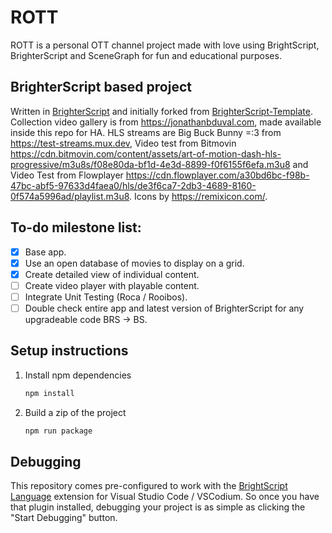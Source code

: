 # ROTT
ROTT is a personal OTT channel project made with love using BrightScript, BrighterScript and SceneGraph for fun and educational purposes.

## BrighterScript based project
Written in [BrighterScript](https://github.com/rokucommunity/brighterscript) and initially forked from [BrighterScript-Template](https://github.com/rokucommunity/brighterscript-template). Collection video gallery is from https://jonathanbduval.com, made available inside this repo for HA. HLS streams are Big Buck Bunny =:3 from https://test-streams.mux.dev, Video test from Bitmovin https://cdn.bitmovin.com/content/assets/art-of-motion-dash-hls-progressive/m3u8s/f08e80da-bf1d-4e3d-8899-f0f6155f6efa.m3u8 and Video Test from Flowplayer https://cdn.flowplayer.com/a30bd6bc-f98b-47bc-abf5-97633d4faea0/hls/de3f6ca7-2db3-4689-8160-0f574a5996ad/playlist.m3u8. Icons by https://remixicon.com/.

## To-do milestone list:
- [x] Base app.
- [x] Use an open database of movies to display on a grid.
- [x] Create detailed view of individual content.
- [ ] Create video player with playable content.
- [ ] Integrate Unit Testing (Roca / Rooibos).
- [ ] Double check entire app and latest version of BrighterScript for any upgradeable code BRS -> BS.

## Setup instructions
1. Install npm dependencies
    ```bash
    npm install
    ```
2. Build a zip of the project
    ```bash
    npm run package
    ```

## Debugging
This repository comes pre-configured to work with the [BrightScript Language](https://github.com/rokucommunity/vscode-brightscript-language) extension for Visual Studio Code / VSCodium. So once you have that plugin installed, debugging your project is as simple as clicking the "Start Debugging" button.
